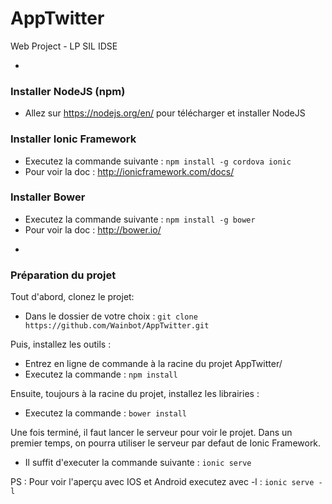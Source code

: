 # AppTwitter
Web Project - LP SIL IDSE

-

### Installer NodeJS (npm)
+ Allez sur <https://nodejs.org/en/> pour télécharger et installer NodeJS

### Installer Ionic Framework
+ Executez la commande suivante : `npm install -g cordova ionic`
+ Pour voir la doc : <http://ionicframework.com/docs/>

### Installer Bower
+ Executez la commande suivante : `npm install -g bower`
+ Pour voir la doc : <http://bower.io/>

-

### Préparation du projet

Tout d'abord, clonez le projet:
+ Dans le dossier de votre choix : `git clone https://github.com/Wainbot/AppTwitter.git`

Puis, installez les outils :
+ Entrez en ligne de commande à la racine du projet AppTwitter/
+ Executez la commande : `npm install`


Ensuite, toujours à la racine du projet, installez les librairies :
+ Executez la commande : `bower install`


Une fois terminé, il faut lancer le serveur pour voir le projet.
Dans un premier temps, on pourra utiliser le serveur par defaut de Ionic Framework.
+ Il suffit d'executer la commande suivante : `ionic serve`


PS : Pour voir l'aperçu avec IOS et Android executez avec -l : `ionic serve -l`

